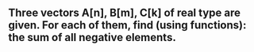 ## Three vectors A[n], B[m], C[k] of real type are given. For each of them, find (using functions): the sum of all negative elements.
